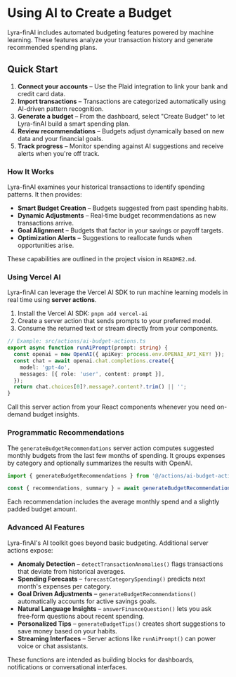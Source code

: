 # Using AI to Create a Budget

Lyra-finAI includes automated budgeting features powered by machine learning. These features analyze your transaction history and generate recommended spending plans.

## Quick Start

1. **Connect your accounts** – Use the Plaid integration to link your bank and credit card data.
2. **Import transactions** – Transactions are categorized automatically using AI-driven pattern recognition.
3. **Generate a budget** – From the dashboard, select "Create Budget" to let Lyra-finAI build a smart spending plan.
4. **Review recommendations** – Budgets adjust dynamically based on new data and your financial goals.
5. **Track progress** – Monitor spending against AI suggestions and receive alerts when you're off track.

### How It Works

Lyra-finAI examines your historical transactions to identify spending patterns. It then provides:

- **Smart Budget Creation** – Budgets suggested from past spending habits.
- **Dynamic Adjustments** – Real‑time budget recommendations as new transactions arrive.
- **Goal Alignment** – Budgets that factor in your savings or payoff targets.
- **Optimization Alerts** – Suggestions to reallocate funds when opportunities arise.

These capabilities are outlined in the project vision in `README2.md`.

### Using Vercel AI

Lyra-finAI can leverage the Vercel AI SDK to run machine learning models in real time using **server actions**.

1. Install the Vercel AI SDK: `pnpm add vercel-ai`
2. Create a server action that sends prompts to your preferred model.
3. Consume the returned text or stream directly from your components.

```ts
// Example: src/actions/ai-budget-actions.ts
export async function runAiPrompt(prompt: string) {
  const openai = new OpenAI({ apiKey: process.env.OPENAI_API_KEY! });
  const chat = await openai.chat.completions.create({
    model: 'gpt-4o',
    messages: [{ role: 'user', content: prompt }],
  });
  return chat.choices[0]?.message?.content?.trim() || '';
}
```

Call this server action from your React components whenever you need on-demand budget insights.

### Programmatic Recommendations

The `generateBudgetRecommendations` server action computes suggested monthly budgets from the last few months of spending. It groups expenses by category and optionally summarizes the results with OpenAI.

```ts
import { generateBudgetRecommendations } from '@/actions/ai-budget-actions';

const { recommendations, summary } = await generateBudgetRecommendations(3);
```

Each recommendation includes the average monthly spend and a slightly padded budget amount.

### Advanced AI Features

Lyra-finAI's AI toolkit goes beyond basic budgeting. Additional server actions expose:

- **Anomaly Detection** – `detectTransactionAnomalies()` flags transactions that deviate from historical averages.
- **Spending Forecasts** – `forecastCategorySpending()` predicts next month's expenses per category.
- **Goal Driven Adjustments** – `generateBudgetRecommendations()` automatically accounts for active savings goals.
- **Natural Language Insights** – `answerFinanceQuestion()` lets you ask free‑form questions about recent spending.
- **Personalized Tips** – `generateBudgetTips()` creates short suggestions to save money based on your habits.
- **Streaming Interfaces** – Server actions like `runAiPrompt()` can power voice or chat assistants.

These functions are intended as building blocks for dashboards, notifications or conversational interfaces.
